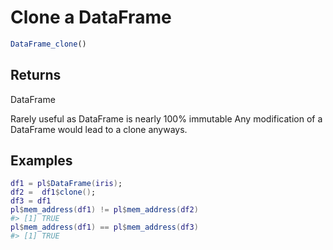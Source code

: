 # Clone a DataFrame

```r
DataFrame_clone()
```

## Returns

DataFrame

Rarely useful as DataFrame is nearly 100% immutable Any modification of a DataFrame would lead to a clone anyways.

## Examples

<pre class='r-example'><code><span class='r-in'><span><span class='va'>df1</span> <span class='op'>=</span> <span class='va'>pl</span><span class='op'>$</span><span class='fu'>DataFrame</span><span class='op'>(</span><span class='va'>iris</span><span class='op'>)</span>;</span></span>
<span class='r-in'><span><span class='va'>df2</span> <span class='op'>=</span>  <span class='va'>df1</span><span class='op'>$</span><span class='fu'>clone</span><span class='op'>(</span><span class='op'>)</span>;</span></span>
<span class='r-in'><span><span class='va'>df3</span> <span class='op'>=</span> <span class='va'>df1</span></span></span>
<span class='r-in'><span><span class='va'>pl</span><span class='op'>$</span><span class='fu'>mem_address</span><span class='op'>(</span><span class='va'>df1</span><span class='op'>)</span> <span class='op'>!=</span> <span class='va'>pl</span><span class='op'>$</span><span class='fu'>mem_address</span><span class='op'>(</span><span class='va'>df2</span><span class='op'>)</span></span></span>
<span class='r-out co'><span class='r-pr'>#&gt;</span> [1] TRUE</span>
<span class='r-in'><span><span class='va'>pl</span><span class='op'>$</span><span class='fu'>mem_address</span><span class='op'>(</span><span class='va'>df1</span><span class='op'>)</span> <span class='op'>==</span> <span class='va'>pl</span><span class='op'>$</span><span class='fu'>mem_address</span><span class='op'>(</span><span class='va'>df3</span><span class='op'>)</span></span></span>
<span class='r-out co'><span class='r-pr'>#&gt;</span> [1] TRUE</span>
 </code></pre>